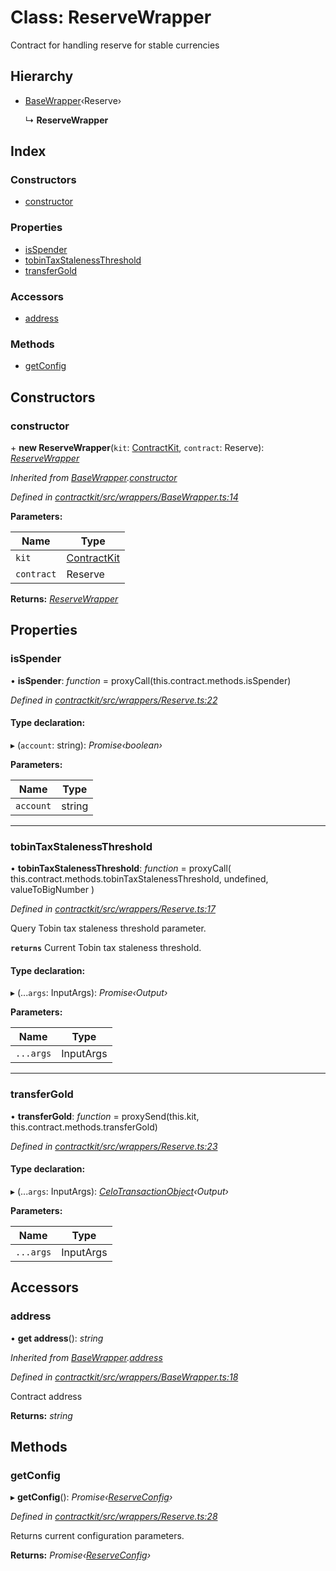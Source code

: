 # Class: ReserveWrapper

Contract for handling reserve for stable currencies

## Hierarchy

* [BaseWrapper](_wrappers_basewrapper_.basewrapper.md)‹Reserve›

  ↳ **ReserveWrapper**

## Index

### Constructors

* [constructor](_wrappers_reserve_.reservewrapper.md#constructor)

### Properties

* [isSpender](_wrappers_reserve_.reservewrapper.md#isspender)
* [tobinTaxStalenessThreshold](_wrappers_reserve_.reservewrapper.md#tobintaxstalenessthreshold)
* [transferGold](_wrappers_reserve_.reservewrapper.md#transfergold)

### Accessors

* [address](_wrappers_reserve_.reservewrapper.md#address)

### Methods

* [getConfig](_wrappers_reserve_.reservewrapper.md#getconfig)

## Constructors

###  constructor

\+ **new ReserveWrapper**(`kit`: [ContractKit](_kit_.contractkit.md), `contract`: Reserve): *[ReserveWrapper](_wrappers_reserve_.reservewrapper.md)*

*Inherited from [BaseWrapper](_wrappers_basewrapper_.basewrapper.md).[constructor](_wrappers_basewrapper_.basewrapper.md#constructor)*

*Defined in [contractkit/src/wrappers/BaseWrapper.ts:14](https://github.com/celo-org/celo-monorepo/blob/master/packages/contractkit/src/wrappers/BaseWrapper.ts#L14)*

**Parameters:**

Name | Type |
------ | ------ |
`kit` | [ContractKit](_kit_.contractkit.md) |
`contract` | Reserve |

**Returns:** *[ReserveWrapper](_wrappers_reserve_.reservewrapper.md)*

## Properties

###  isSpender

• **isSpender**: *function* = proxyCall(this.contract.methods.isSpender)

*Defined in [contractkit/src/wrappers/Reserve.ts:22](https://github.com/celo-org/celo-monorepo/blob/master/packages/contractkit/src/wrappers/Reserve.ts#L22)*

#### Type declaration:

▸ (`account`: string): *Promise‹boolean›*

**Parameters:**

Name | Type |
------ | ------ |
`account` | string |

___

###  tobinTaxStalenessThreshold

• **tobinTaxStalenessThreshold**: *function* = proxyCall(
    this.contract.methods.tobinTaxStalenessThreshold,
    undefined,
    valueToBigNumber
  )

*Defined in [contractkit/src/wrappers/Reserve.ts:17](https://github.com/celo-org/celo-monorepo/blob/master/packages/contractkit/src/wrappers/Reserve.ts#L17)*

Query Tobin tax staleness threshold parameter.

**`returns`** Current Tobin tax staleness threshold.

#### Type declaration:

▸ (...`args`: InputArgs): *Promise‹Output›*

**Parameters:**

Name | Type |
------ | ------ |
`...args` | InputArgs |

___

###  transferGold

• **transferGold**: *function* = proxySend(this.kit, this.contract.methods.transferGold)

*Defined in [contractkit/src/wrappers/Reserve.ts:23](https://github.com/celo-org/celo-monorepo/blob/master/packages/contractkit/src/wrappers/Reserve.ts#L23)*

#### Type declaration:

▸ (...`args`: InputArgs): *[CeloTransactionObject](_wrappers_basewrapper_.celotransactionobject.md)‹Output›*

**Parameters:**

Name | Type |
------ | ------ |
`...args` | InputArgs |

## Accessors

###  address

• **get address**(): *string*

*Inherited from [BaseWrapper](_wrappers_basewrapper_.basewrapper.md).[address](_wrappers_basewrapper_.basewrapper.md#address)*

*Defined in [contractkit/src/wrappers/BaseWrapper.ts:18](https://github.com/celo-org/celo-monorepo/blob/master/packages/contractkit/src/wrappers/BaseWrapper.ts#L18)*

Contract address

**Returns:** *string*

## Methods

###  getConfig

▸ **getConfig**(): *Promise‹[ReserveConfig](../interfaces/_wrappers_reserve_.reserveconfig.md)›*

*Defined in [contractkit/src/wrappers/Reserve.ts:28](https://github.com/celo-org/celo-monorepo/blob/master/packages/contractkit/src/wrappers/Reserve.ts#L28)*

Returns current configuration parameters.

**Returns:** *Promise‹[ReserveConfig](../interfaces/_wrappers_reserve_.reserveconfig.md)›*
